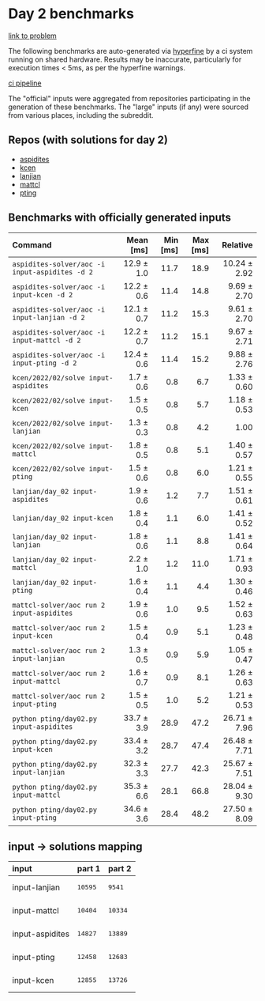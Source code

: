 # Day 2 benchmarks

[link to problem](http://adventofcode.com/2022/day/2)

The following benchmarks are auto-generated via [hyperfine](https://github.com/sharkdp/hyperfine) by a ci system running on shared hardware. Results may be inaccurate, particularly for execution times < 5ms, as per the hyperfine warnings.

[ci pipeline](http://ci.papercode.net:8080/teams/aoc2022/pipelines/aoc-compare-2022)

The "official" inputs were aggregated from repositories participating in the generation of these benchmarks. The "large" inputs (if any) were sourced from various places, including the subreddit.

## Repos (with solutions for day 2)


- [aspidites](https://github.com/aspidites/aoc2022)
- [kcen](https://github.com/kcen/AdventOfCode)
- [lanjian](https://github.com/LanJian/aoc-2022)
- [mattcl](https://github.com/mattcl/aoc2022)
- [pting](https://github.com/pting/aoc2022)

## Benchmarks with officially generated inputs
| Command | Mean [ms] | Min [ms] | Max [ms] | Relative |
|:---|---:|---:|---:|---:|
| `aspidites-solver/aoc -i input-aspidites -d 2` | 12.9 ± 1.0 | 11.7 | 18.9 | 10.24 ± 2.92 |
| `aspidites-solver/aoc -i input-kcen -d 2` | 12.2 ± 0.6 | 11.4 | 14.8 | 9.69 ± 2.70 |
| `aspidites-solver/aoc -i input-lanjian -d 2` | 12.1 ± 0.7 | 11.2 | 15.3 | 9.61 ± 2.70 |
| `aspidites-solver/aoc -i input-mattcl -d 2` | 12.2 ± 0.7 | 11.2 | 15.1 | 9.67 ± 2.71 |
| `aspidites-solver/aoc -i input-pting -d 2` | 12.4 ± 0.6 | 11.4 | 15.2 | 9.88 ± 2.76 |
| `kcen/2022/02/solve input-aspidites` | 1.7 ± 0.6 | 0.8 | 6.7 | 1.33 ± 0.60 |
| `kcen/2022/02/solve input-kcen` | 1.5 ± 0.5 | 0.8 | 5.7 | 1.18 ± 0.53 |
| `kcen/2022/02/solve input-lanjian` | 1.3 ± 0.3 | 0.8 | 4.2 | 1.00 |
| `kcen/2022/02/solve input-mattcl` | 1.8 ± 0.5 | 0.8 | 5.1 | 1.40 ± 0.57 |
| `kcen/2022/02/solve input-pting` | 1.5 ± 0.6 | 0.8 | 6.0 | 1.21 ± 0.55 |
| `lanjian/day_02 input-aspidites` | 1.9 ± 0.6 | 1.2 | 7.7 | 1.51 ± 0.61 |
| `lanjian/day_02 input-kcen` | 1.8 ± 0.4 | 1.1 | 6.0 | 1.41 ± 0.52 |
| `lanjian/day_02 input-lanjian` | 1.8 ± 0.6 | 1.1 | 8.8 | 1.41 ± 0.64 |
| `lanjian/day_02 input-mattcl` | 2.2 ± 1.0 | 1.2 | 11.0 | 1.71 ± 0.93 |
| `lanjian/day_02 input-pting` | 1.6 ± 0.4 | 1.1 | 4.4 | 1.30 ± 0.46 |
| `mattcl-solver/aoc run 2 input-aspidites` | 1.9 ± 0.6 | 1.0 | 9.5 | 1.52 ± 0.63 |
| `mattcl-solver/aoc run 2 input-kcen` | 1.5 ± 0.4 | 0.9 | 5.1 | 1.23 ± 0.48 |
| `mattcl-solver/aoc run 2 input-lanjian` | 1.3 ± 0.5 | 0.9 | 5.9 | 1.05 ± 0.47 |
| `mattcl-solver/aoc run 2 input-mattcl` | 1.6 ± 0.7 | 0.9 | 8.1 | 1.26 ± 0.63 |
| `mattcl-solver/aoc run 2 input-pting` | 1.5 ± 0.5 | 1.0 | 5.2 | 1.21 ± 0.53 |
| `python pting/day02.py input-aspidites` | 33.7 ± 3.9 | 28.9 | 47.2 | 26.71 ± 7.96 |
| `python pting/day02.py input-kcen` | 33.4 ± 3.2 | 28.7 | 47.4 | 26.48 ± 7.71 |
| `python pting/day02.py input-lanjian` | 32.3 ± 3.3 | 27.7 | 42.3 | 25.67 ± 7.51 |
| `python pting/day02.py input-mattcl` | 35.3 ± 6.6 | 28.1 | 66.8 | 28.04 ± 9.30 |
| `python pting/day02.py input-pting` | 34.6 ± 3.6 | 28.4 | 48.2 | 27.50 ± 8.09 |

## input -> solutions mapping
|input|part 1|part 2|
|:---|:---|:---|
|input-lanjian|<pre>10595</pre>|<pre>9541</pre>|
|input-mattcl|<pre>10404</pre>|<pre>10334</pre>|
|input-aspidites|<pre>14827</pre>|<pre>13889</pre>|
|input-pting|<pre>12458</pre>|<pre>12683</pre>|
|input-kcen|<pre>12855</pre>|<pre>13726</pre>|
